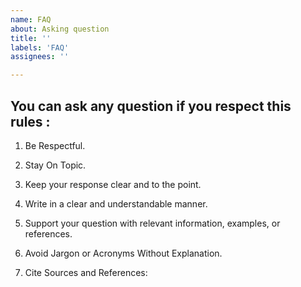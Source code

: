```yaml
---
name: FAQ
about: Asking question
title: ''
labels: 'FAQ'
assignees: ''

---
```


## You can ask any question if you respect this rules : 



1. Be Respectful.

2. Stay On Topic.

3. Keep your response clear and to the point.

4. Write in a clear and understandable manner.

5. Support your question with relevant information, examples, or references.

6. Avoid Jargon or Acronyms Without Explanation.

7. Cite Sources and References:

